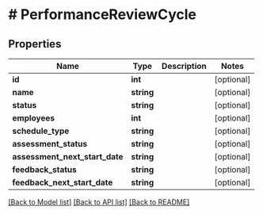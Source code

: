 # # PerformanceReviewCycle

## Properties

Name | Type | Description | Notes
------------ | ------------- | ------------- | -------------
**id** | **int** |  | [optional]
**name** | **string** |  | [optional]
**status** | **string** |  | [optional]
**employees** | **int** |  | [optional]
**schedule_type** | **string** |  | [optional]
**assessment_status** | **string** |  | [optional]
**assessment_next_start_date** | **string** |  | [optional]
**feedback_status** | **string** |  | [optional]
**feedback_next_start_date** | **string** |  | [optional]

[[Back to Model list]](../../README.md#models) [[Back to API list]](../../README.md#endpoints) [[Back to README]](../../README.md)
